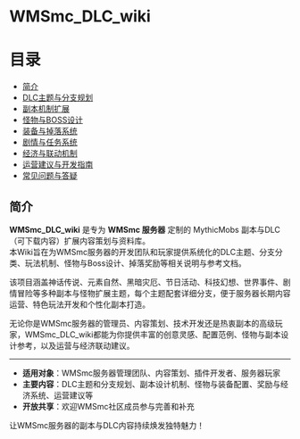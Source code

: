 # WMSmc_DLC_wiki

# 目录

- [简介](README.md)
- [DLC主题与分支规划](dlc-topics-and-branches.md)
- [副本机制扩展](dungeons-mechanisms.md)
- [怪物与BOSS设计](mobs-and-bosses.md)
- [装备与掉落系统](items-and-drops.md)
- [剧情与任务系统](story-and-quests.md)
- [经济与联动机制](economy-and-integration.md)
- [运营建议与开发指南](operation-and-dev-guide.md)
- [常见问题与答疑](faq.md)

## 简介

**WMSmc_DLC_wiki** 是专为 **WMSmc 服务器** 定制的 MythicMobs 副本与DLC（可下载内容）扩展内容策划与资料库。  
本Wiki旨在为WMSmc服务器的开发团队和玩家提供系统化的DLC主题、分支分类、玩法机制、怪物与Boss设计、掉落奖励等相关说明与参考文档。

该项目涵盖神话传说、元素自然、黑暗灾厄、节日活动、科技幻想、世界事件、剧情冒险等多种副本与怪物扩展主题，每个主题配套详细分支，便于服务器长期内容运营、特色玩法开发和个性化副本打造。

无论你是WMSmc服务器的管理员、内容策划、技术开发还是热衷副本的高级玩家，WMSmc_DLC_wiki都能为你提供丰富的创意灵感、配置范例、怪物与副本设计参考，以及运营与经济联动建议。

---

- **适用对象**：WMSmc服务器管理团队、内容策划、插件开发者、服务器玩家
- **主要内容**：DLC主题和分支规划、副本设计机制、怪物与装备配置、奖励与经济系统、运营建议等
- **开放共享**：欢迎WMSmc社区成员参与完善和补充

让WMSmc服务器的副本与DLC内容持续焕发独特魅力！
